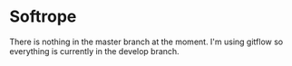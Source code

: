 Softrope
========

There is nothing in the master branch at the moment. I'm using gitflow so everything is currently in the develop branch.
